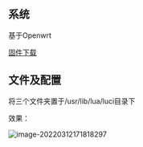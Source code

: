 ## 系统

基于Openwrt

[固件下载](https://doc.openwrt.cc/2-OpenWrt-Rpi/1-Download/ )


## 文件及配置

将三个文件夹置于/usr/lib/lua/luci目录下

效果：

![image-20220312171818297](http://r8l0cbgp2.hn-bkt.clouddn.com/image-20220312171818297.png)
